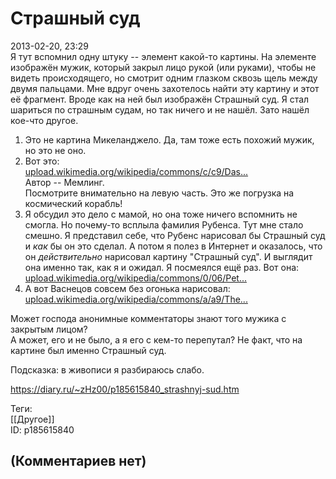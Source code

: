 Страшный суд
============

  
2013-02-20, 23:29  
 Я тут вспомнил одну штуку -- элемент какой-то картины. На элементе изображён мужик, который закрыл лицо рукой (или руками), чтобы не видеть происходящего, но смотрит одним глазком сквозь щель между двумя пальцами. Мне вдруг очень захотелось найти эту картину и этот её фрагмент. Вроде как на ней был изображён Страшный суд. Я стал шариться по страшным судам, но так ничего и не нашёл. Зато нашёл кое-что другое.   
   
 1. Это не картина Микеланджело. Да, там тоже есть похожий мужик, но это не оно.   
 2. Вот это:   
  [upload.wikimedia.org/wikipedia/commons/c/c9/Das...](https://upload.wikimedia.org/wikipedia/commons/c/c9/Das_J%C3%BCngste_Gericht_%28Memling%29.jpg)    
 Автор -- Мемлинг.   
 Посмотрите внимательно на левую часть. Это же погрузка на космический корабль!   
 3. Я обсудил это дело с мамой, но она тоже ничего вспомнить не смогла. Но почему-то всплыла фамилия Рубенса. Тут мне стало смешно. Я представил себе, что Рубенс нарисовал бы Страшный суд и  *как*  бы он это сделал. А потом я полез в Интернет и оказалось, что он  *действительно*  нарисовал картину "Страшный суд". И выглядит она именно так, как я и ожидал. Я посмеялся ещё раз. Вот она:   
  [upload.wikimedia.org/wikipedia/commons/0/06/Pet...](https://upload.wikimedia.org/wikipedia/commons/0/06/Peter_Paul_Rubens_063.jpg)    
 4. А вот Васнецов совсем без огонька нарисовал:   
  [upload.wikimedia.org/wikipedia/commons/a/a9/The...](https://upload.wikimedia.org/wikipedia/commons/a/a9/The_Last_Judgement_-_Vasnetsov.jpg)    
   
 Может господа анонимные комментаторы знают того мужика с закрытым лицом?   
 А может, его и не было, а я его с кем-то перепутал? Не факт, что на картине был именно Страшный суд.   
   
 Подсказка: в живописи я разбираюсь слабо.   
  
<https://diary.ru/~zHz00/p185615840_strashnyj-sud.htm>  
  
Теги:  
[[Другое]]  
ID: p185615840  


(Комментариев нет)
------------------